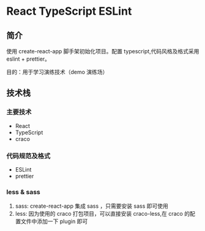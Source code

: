 # React TypeScript ESLint

## 简介

使用 create-react-app 脚手架初始化项目。配置 typescript,代码风格及格式采用 eslint + prettier。

目的：用于学习演练技术（demo 演练场）

## 技术栈

### 主要技术

- React
- TypeScript
- craco

### 代码规范及格式

- ESLint
- prettier

### less & sass

1. sass: create-react-app 集成 sass ，只需要安装 sass 即可使用
2. less: 因为使用的 craco 打包项目，可以直接安装 craco-less,在 craco 的配置文件中添加一下 plugin 即可
